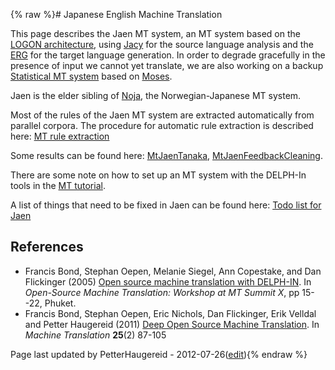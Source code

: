 {% raw %}# Japanese English Machine Translation

This page describes the Jaen MT system, an MT system based on the [LOGON
architecture](../LogonTop), using [Jacy](https://blog.inductorsoftware.com/docsproto/grammars/JacyTop) for the source language
analysis and the [ERG](https://blog.inductorsoftware.com/docsproto/erg/ErgTop) for the target language generation. In
order to degrade gracefully in the presence of input we cannot yet
translate, we are also working on a backup [Statistical MT
system](MtJaenSmt) based on [Moses](http://www.statmt.org/moses/).

Jaen is the elder sibling of [Noja](NoJa), the Norwegian-Japanese MT
system.

Most of the rules of the Jaen MT system are extracted automatically from
parallel corpora. The procedure for automatic rule extraction is
described here: [MT rule extraction](MtRuleExtraction)

Some results can be found here: [MtJaenTanaka](MtJaenTanaka),
[MtJaenFeedbackCleaning](MtJaenFeedbackCleaning).

There are some note on how to set up an MT system with the DELPH-In
tools in the [MT tutorial](MachineTranslationTutorial).

A list of things that need to be fixed in Jaen can be found here: [Todo
list for Jaen](JaenTodo)

## References

- Francis Bond, Stephan Oepen, Melanie Siegel, Ann Copestake, and Dan
Flickinger (2005) [Open source machine translation with
DELPH-IN](http://www2.nict.go.jp/x/x161/en/member/bond/pubs/2005-summit-osmt.pdf).
In *Open-Source Machine Translation: Workshop at MT Summit X*, pp
15--22, Phuket.
- Francis Bond, Stephan Oepen, Eric Nichols, Dan Flickinger, Erik
Velldal and Petter Haugereid (2011) [Deep Open Source Machine
Translation](http://www.springerlink.com/openurl.asp?genre=article&id=doi:10.1007/s10590-011-9099-4).
In *Machine Translation* **25**(2) 87-105

Page last updated by PetterHaugereid - 2012-07-26([edit](https://github.com/delph-in/docs/wiki/MtJaen/_edit)){% endraw %}